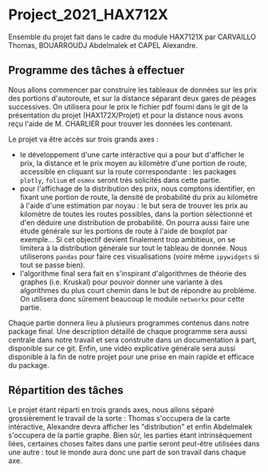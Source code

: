 # Project_2021_HAX712X
Ensemble du projet fait dans le cadre du module HAX7121X par CARVAILLO Thomas, BOUARROUDJ Abdelmalek et CAPEL Alexandre.


## Programme des tâches à effectuer

Nous allons commencer par construire les tableaux de données sur les prix des portions d'autoroute, et sur la distance séparant deux gares de péages successives. On utilisera pour le prix le fichier pdf fourni dans le git de la présentation du projet (HAX172X/Projet) et pour la distance nous avons reçu l'aide de M. CHARLIER pour trouver les données les contenant.

Le projet va être accès sur trois grands axes : 

- le développement d'une carte intéractive qui a pour but d'afficher le prix, la distance et le prix moyen au kilomètre d'une portion de route, accessible en cliquant sur la route correspondante : les packages ```plotly```, ```folium``` et ```osmnx``` seront très solicités dans cette partie.
- pour l'affichage de la distribution des prix, nous comptons identifier, en fixant une portion de route, la densité de probabilité du prix au kilomètre à l'aide d'une estimation par noyau : le but sera de trouver les prix au kilomètre de toutes les routes possibles, dans la portion sélectionné et d'en déduire une distribution de probabilité. On pourra aussi faire une étude générale sur les portions de route à l'aide de boxplot par exemple... Si cet objectif devient finalement trop ambitieux, on se limitera à la distribution générale sur tout le tableau de donnée. Nous utiliserons ```pandas``` pour faire ces visualisations (voire même ```ipywidgets``` si tout se passe bien).
- l'algorithme final sera fait en s'inspirant d'algorithmes de théorie des graphes (i.e. Kruskal) pour pouvoir donner une variante à des algorithmes du plus court chemin dans le but de répondre au problème. On utilisera donc sûrement beaucoup le module ```networkx``` pour cette partie.


Chaque partie donnera lieu à plusieurs programmes contenus dans notre package final. Une description détaillé de chaque programme sera aussi centrale dans notre travail et sera construite dans un documentation à part, disponible sur ce git. Enfin, une vidéo explicative générale sera aussi disponible à la fin de notre projet pour une prise en main rapide et efficace du package.

## Répartition des tâches

Le projet étant réparti en trois grands axes, nous allons séparé grossièrement le travail de la sorte : Thomas s'occupera de la carte intéractive, Alexandre devra afficher les "distribution" et enfin Abdelmalek s'occupera de la partie graphe. Bien sûr, les parties étant intrinsèquement liées, certaines choses faites dans une partie seront peut-être utilisées dans une autre : tout le monde aura donc une part de son travail dans chaque axe.


